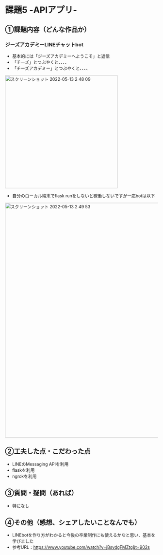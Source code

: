 # 課題5 -APIアプリ-

## ①課題内容（どんな作品か）
### ジーズアカデミーLINEチャットbot
- 基本的には「ジーズアカデミーへようこそ」と返信
- 「チーズ」とつぶやくと、、、、  
- 「チーズアカデミー」とつぶやくと、、、、
 
 <img width="371" alt="スクリーンショット 2022-05-13 2 48 09" src="https://user-images.githubusercontent.com/20380565/168137296-5aa7317e-2567-4ed0-a06a-a49a18e219ce.png">

- 自分のローカル端末でflask runをしないと稼働しないですが一応botは以下

<img width="771" alt="スクリーンショット 2022-05-13 2 49 53" src="https://user-images.githubusercontent.com/20380565/168137927-2c6f7af2-d399-4077-ba27-ee480263ddab.png">



## ②工夫した点・こだわった点
-  LINEのMessaging APIを利用
-  flaskを利用
-  ngrokを利用

## ③質問・疑問（あれば）
- 特になし

## ④その他（感想、シェアしたいことなんでも）
- LINEbotを作り方がわかると今後の卒業制作にも使えるかなと思い、基本を学びました
- 参考URL：https://www.youtube.com/watch?v=jBsvdgFMZtg&t=902s
